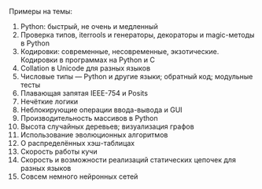 Примеры на темы:

1. Python: быстрый, не очень и медленный
0. Проверка типов, iterrools и генераторы, декораторы и magic-методы в Python
0. Кодировки: современные, несовременные, экзотические. Кодировки в программах на Python и C
0. Collation в Unicode для разных языков
0. Числовые типы — Python и другие языки; обратный код; модульные тесты
0. Плавающая запятая IEEE-754 и Posits
0. Нечёткие логики
0. Неблокирующие операции ввода-вывода и GUI
0. Производительность массивов в Python
0. Высота случайных деревьев; визуализация графов
0. Использование эволюционных алгоритмов
0. О распределённых хэш-таблицах
0. Скорость работы кучи
0. Скорость и возможности реализаций статических цепочек для разных языков
0. Совсем немного нейронных сетей
